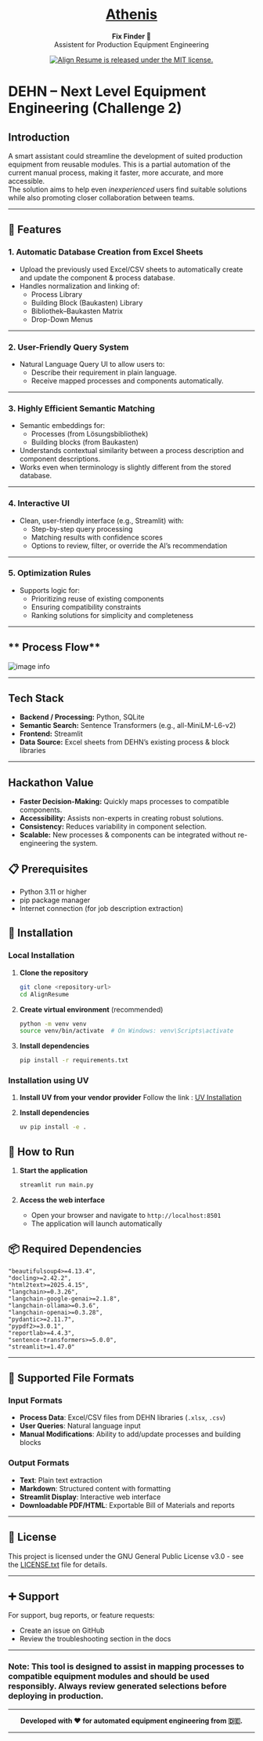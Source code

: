 <h1 align="center">
  <a href="">
    Athenis 
  </a>
</h1>
<p align="center">
  <strong>Fix Finder 📑</strong>
  <br>
  Assistent for Production Equipment Engineering
</p>

<p align="center">
  <a href="https://github.com/HaarisIqubal/AlignResume/blob/main/LICENSE.txt">
    <img src="https://img.shields.io/badge/license-GPL3.0-blue.svg" alt="Align Resume is released under the MIT license." />
  </a>
</p>

# **DEHN – Next Level Equipment Engineering (Challenge 2)**

## **Introduction**
A smart assistant could streamline the development of suited production equipment from reusable modules. This is a partial automation of the current manual process, making it faster, more accurate, and more accessible.  
The solution aims to help even *inexperienced* users find suitable solutions while also promoting closer collaboration between teams.

---

## **🚀 Features**

### **1. Automatic Database Creation from Excel Sheets**
- Upload the previously used Excel/CSV sheets to automatically create and update the component & process database.
- Handles normalization and linking of:
  - Process Library
  - Building Block (Baukasten) Library
  - Bibliothek–Baukasten Matrix
  - Drop-Down Menus

---

### **2. User-Friendly Query System**
- Natural Language Query UI to allow users to:
  - Describe their requirement in plain language.
  - Receive mapped processes and components automatically.

---

### **3. Highly Efficient Semantic Matching**
- Semantic embeddings for:
  - Processes (from Lösungsbibliothek)
  - Building blocks (from Baukasten)
- Understands contextual similarity between a process description and component descriptions.
- Works even when terminology is slightly different from the stored database.

---

### **4. Interactive UI**
- Clean, user-friendly interface (e.g., Streamlit) with:
  - Step-by-step query processing
  - Matching results with confidence scores
  - Options to review, filter, or override the AI’s recommendation

---

### **5. Optimization Rules**
- Supports logic for:
  - Prioritizing reuse of existing components
  - Ensuring compatibility constraints
  - Ranking solutions for simplicity and completeness


---

## ** Process Flow**
![image info](./images/process_graph.png)


---

## **Tech Stack**
- **Backend / Processing:** Python, SQLite
- **Semantic Search:** Sentence Transformers (e.g., all-MiniLM-L6-v2)
- **Frontend:** Streamlit
- **Data Source:** Excel sheets from DEHN’s existing process & block libraries

---

## **Hackathon Value**
- **Faster Decision-Making:** Quickly maps processes to compatible components.
- **Accessibility:** Assists non-experts in creating robust solutions.
- **Consistency:** Reduces variability in component selection.
- **Scalable:** New processes & components can be integrated without re-engineering the system.


## 📋 Prerequisites

- Python 3.11 or higher
- pip package manager
- Internet connection (for job description extraction)

## 🔧 Installation

### Local Installation

1. **Clone the repository**
   ```bash
   git clone <repository-url>
   cd AlignResume
   ```

2. **Create virtual environment** (recommended)
   ```bash
   python -m venv venv
   source venv/bin/activate  # On Windows: venv\Scripts\activate
   ```

3. **Install dependencies**
   ```bash
   pip install -r requirements.txt
   ```

### Installation using UV

1. **Install UV from your vendor provider**
   Follow the link : [UV Installation](https://docs.astral.sh/uv/getting-started/installation/)

2. **Install dependencies**
   ```bash
   uv pip install -e .
   ```

## 🚀 How to Run

1. **Start the application**
   ```bash
   streamlit run main.py
   ```

2. **Access the web interface**
   - Open your browser and navigate to `http://localhost:8501`
   - The application will launch automatically

## 📦 Required Dependencies

```
"beautifulsoup4>=4.13.4",
"docling>=2.42.2",
"html2text>=2025.4.15",
"langchain>=0.3.26",
"langchain-google-genai>=2.1.8",
"langchain-ollama>=0.3.6",
"langchain-openai>=0.3.28",
"pydantic>=2.11.7",
"pypdf2>=3.0.1",
"reportlab>=4.4.3",
"sentence-transformers>=5.0.0",
"streamlit>=1.47.0"
```


---

## 💾 Supported File Formats

### Input Formats
- **Process Data**: Excel/CSV files from DEHN libraries (`.xlsx`, `.csv`)
- **User Queries**: Natural language input
- **Manual Modifications**: Ability to add/update processes and building blocks

### Output Formats
- **Text**: Plain text extraction
- **Markdown**: Structured content with formatting
- **Streamlit Display**: Interactive web interface
- **Downloadable PDF/HTML**: Exportable Bill of Materials and reports

---

## 📄 License

This project is licensed under the GNU General Public License v3.0 - see the [LICENSE.txt](LICENSE.txt) file for details.

---

## ➕ Support

For support, bug reports, or feature requests:
- Create an issue on GitHub
- Review the troubleshooting section in the docs

---

### **Note**: This tool is designed to assist in mapping processes to compatible equipment modules and should be used responsibly. Always review generated selections before deploying in production.

---

<center><strong>Developed with ❤️ for automated equipment engineering from 🇩🇪.</strong></center>


---